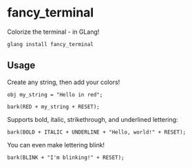 # fancy_terminal
Colorize the terminal - in GLang!

```
glang install fancy_terminal
```

## Usage
Create any string, then add your colors!

```
obj my_string = "Hello in red";

bark(RED + my_string + RESET);
```

Supports bold, italic, strikethrough, and underlined lettering:

```
bark(BOLD + ITALIC + UNDERLINE + "Hello, world!" + RESET);
```

You can even make lettering blink!

```
bark(BLINK + "I'm blinking!" + RESET);
```
